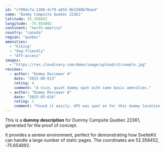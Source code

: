 ```yaml
---
id: "c799dcfa-2208-4cf9-a655-0b1580b70aed"
name: "Dummy Campsite Quebec 22361"
latitude: 52.358452
longitude: -75.654892
continent: "north-america"
country: "canada"
region: "quebec"
amenities:
  - "hiking"
  - "dog-friendly"
  - "ATV-access"
images:
  - "https://res.cloudinary.com/demo/image/upload/v1/sample.jpg"
reviews:
  - author: "Dummy Reviewer A"
    date: "2025-08-013"
    rating: 4
    comment: "A nice, quiet dummy spot with some basic amenities."
  - author: "Dummy Reviewer B"
    date: "2025-05-016"
    rating: 2
    comment: "Found it easily. GPS was spot on for this dummy location."
---
```


This is a **dummy description** for Dummy Campsite Quebec 22361, generated for the proof of concept.

It provides a serene environment, perfect for demonstrating how SvelteKit can handle a large number of static pages. The coordinates are 52.358452, -75.654892.
